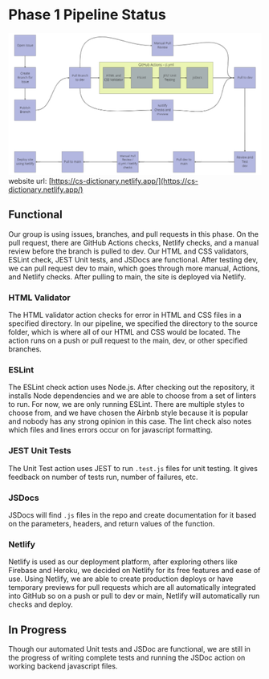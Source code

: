 # Phase 1 Pipeline Status
![phase 1 diagram](./phase1.png)
website url: [https://cs-dictionary.netlify.app/](https://cs-dictionary.netlify.app/)
## Functional
Our group is using issues, branches, and pull requests in this phase. On the pull request, there are GitHub Actions checks, Netlify checks, and a manual review before the branch is pulled to dev. Our HTML and CSS validators, ESLint check, JEST Unit tests, and JSDocs are functional. After testing dev, we can pull request dev to main, which goes through more manual, Actions, and Netlify checks. After pulling to main, the site is deployed via Netlify. 

### HTML Validator
The HTML validator action checks for error in HTML and CSS files in a specified directory. In our pipeline, we specified the directory to the source folder, which is where all of our HTML and CSS would be located. The action runs on a push or pull request to the main, dev, or other specified branches. 

### ESLint
The ESLint check action uses Node.js. After checking out the repository, it installs Node dependencies and we are able to choose from a set of linters to run. For now, we are only running ESLint. There are multiple styles to choose from, and we have chosen the Airbnb style because it is popular and nobody has any strong opinion in this case. The lint check also notes which files and lines errors occur on for javascript formatting. 

### JEST Unit Tests
The Unit Test action uses JEST to run `.test.js` files for unit testing. It gives feedback on number of tests run, number of failures, etc.

### JSDocs
JSDocs will find `.js` files in the repo and create documentation for it based on the parameters, headers, and return values of the function.

### Netlify
Netlify is used as our deployment platform, after exploring others like Firebase and Heroku, we decided on Netlify for its free features and ease of use. Using Netlify, we are able to create production deploys or have temporary previews for pull requests which are all automatically integrated into GitHub so on a push or pull to dev or main, Netlify will automatically run checks and deploy.

## In Progress
Though our automated Unit tests and JSDoc are functional, we are still in the progress of writing complete tests and running the JSDoc action on working backend javascript files. 
